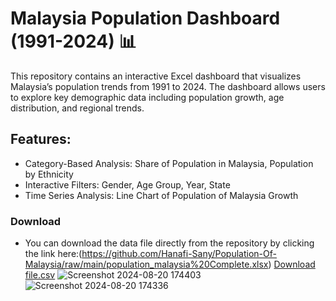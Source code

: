 # Malaysia Population Dashboard (1991-2024) 📊
This repository contains an interactive Excel dashboard that visualizes Malaysia’s population trends from 1991 to 2024. The dashboard allows users to explore key demographic data including population growth, age distribution, and regional trends.
## Features:
- Category-Based Analysis: Share of Population in Malaysia, Population by Ethnicity
- Interactive Filters: Gender, Age Group, Year, State
- Time Series Analysis: Line Chart of Population of Malaysia Growth

### Download
- You can download the data file directly from the repository by clicking the link here:(https://github.com/Hanafi-Sany/Population-Of-Malaysia/raw/main/population_malaysia%20Complete.xlsx)
[Download file.csv](https://github.com/username/repository-name/raw/main/path/to/population_malaysia_Complete.xlsx)
![Screenshot 2024-08-20 174403](https://github.com/user-attachments/assets/f775fbf5-6c62-4243-ba72-d2c00a5222b0)
![Screenshot 2024-08-20 174336](https://github.com/user-attachments/assets/4255086b-908a-4d21-8935-ef59f1c75641)
